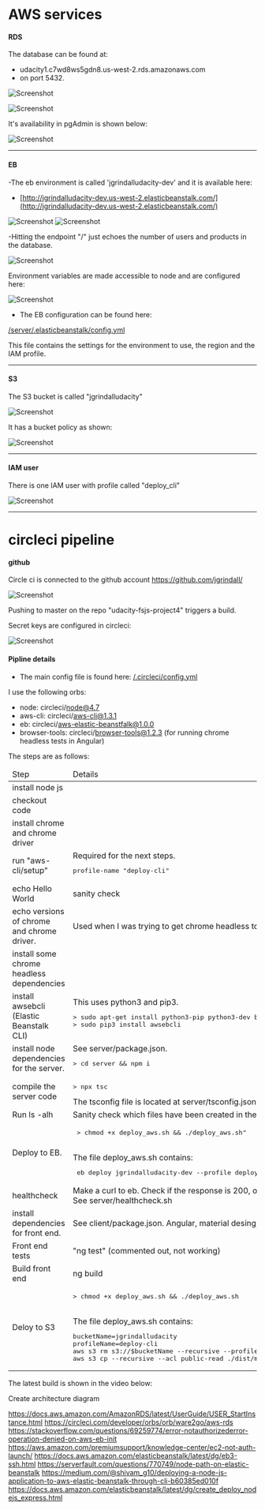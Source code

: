 # AWS services

#### RDS

The database can be found at:

- udacity1.c7wd8ws5gdn8.us-west-2.rds.amazonaws.com
- on port 5432.

![Screenshot](/docs/images/rds1.png)

![Screenshot](/docs/images/rds2.png)

It's availability in pgAdmin is shown below:

![Screenshot](/docs/images/rds3.png)


----

#### EB

-The eb environment is called 'jgrindalludacity-dev' and it is available here:

- [http://jgrindalludacity-dev.us-west-2.elasticbeanstalk.com/](http://jgrindalludacity-dev.us-west-2.elasticbeanstalk.com/)



![Screenshot](/docs/images/eb1.png)
![Screenshot](/docs/images/eb2.png)

-Hitting the endpoint "/" just echoes the number of users and products in the database.

![Screenshot](/docs/images/eb3.png)

Environment variables are made accessible to node and are configured here:

![Screenshot](/docs/images/eb4.png)


- The EB configuration can be found here:

[/server/.elasticbeanstalk/config.yml](/server/.elasticbeanstalk/config.yml)

This file contains the settings for the environment to use, the region and the IAM profile.

----

#### S3

The S3 bucket is called "jgrindalludacity"

![Screenshot](/docs/images/s3_1.png)

It has a bucket policy as shown:

![Screenshot](/docs/images/s3_2.png)


----

#### IAM user

There is one IAM user with profile called "deploy_cli"

![Screenshot](/docs/images/iam.png)



----

# circleci pipeline

#### github
Circle ci is connected to the github account https://github.com/jgrindall/

![Screenshot](/docs/images/ci2.png)

Pushing to master on the repo "udacity-fsjs-project4" triggers a build.

Secret keys are configured in circleci:

![Screenshot](/docs/images/ci1.png)



#### Pipline details

- The main config file is found here: [/.circleci/config.yml](/.circleci/config.yml)    

I use the following orbs:

- node: circleci/node@4.7
-   aws-cli: circleci/aws-cli@1.3.1
 -  eb: circleci/aws-elastic-beanstfalk@1.0.0
- browser-tools: circleci/browser-tools@1.2.3 (for running chrome headless tests in Angular)
                                                

The steps are as follows:



<table>
<thead><tr><td>Step</td><td>Details</td></tr></thead>
<tbody>

<tr><td>install node js</td><td></td></tr>
<tr><td>checkout code </td><td></td></tr>
<tr><td>install chrome and chrome driver</td><td></td></tr>
<tr><td>run "aws-cli/setup" </td><td>Required for the next steps. <pre>profile-name "deploy-cli"</pre>  </td></tr>
<tr><td>echo Hello World</td><td>sanity check   </td></tr>
<tr><td>echo versions of chrome and chrome driver. </td><td> Used when I was trying to get chrome headless to run.   </td></tr>
<tr><td>install some chrome headless dependencies</td><td></td></tr>
<tr><td>install awsebcli (Elastic Beanstalk CLI)</td><td>This uses python3 and pip3.<br/> <pre>> sudo apt-get install python3-pip python3-dev build-essential <br/>> sudo pip3 install awsebcli</pre></td></tr>
<tr><td>install node dependencies for the server.</td><td>See server/package.json. <br/><pre>> cd server && npm i</pre></td></tr>
<tr><td>compile the server code </td><td><pre>> npx tsc</pre>The tsconfig file is located at server/tsconfig.json</td></tr>
<tr><td> Run ls -alh   </td><td>Sanity check which files have been created in the 'dist' folder  </td></tr>
<tr><td>Deploy to EB.</td><td><pre> > chmod +x deploy_aws.sh && ./deploy_aws.sh"</pre> <br/> The file deploy_aws.sh contains: <br/> <pre> eb deploy jgrindalludacity-dev --profile deploy-cli</pre></td></tr>
<tr><td>healthcheck  </td><td>Make a curl to eb.  Check if the response is 200, otherwise exit 1<br/> See server/healthcheck.sh </td></tr>

<tr><td>install dependencies for front end.  </td><td>See client/package.json. Angular, material desing, jasmine etc. </td></tr>
<tr><td>Front end tests   </td><td>"ng test" (commented out, not working)</td></tr>
<tr><td>Build front end      </td><td>ng build   </td></tr>
<tr><td>Deloy to S3   </td><td><pre>> chmod +x deploy_aws.sh && ./deploy_aws.sh</pre> <br/>  The file deploy_aws.sh contains: <br/>  <pre>bucketName=jgrindalludacity <br/>profileName=deploy-cli<br/>aws s3 rm s3://$bucketName --recursive --profile $profileName <br/>aws s3 cp --recursive --acl public-read ./dist/myApp s3://$bucketName/ --profile $profileName</pre></td></tr>

</tbody>

</table>


The latest build is shown in the video below:

<movie>


Create architecture diagram

https://docs.aws.amazon.com/AmazonRDS/latest/UserGuide/USER_StartInstance.html
https://circleci.com/developer/orbs/orb/ware2go/aws-rds
https://stackoverflow.com/questions/69259774/error-notauthorizederror-operation-denied-on-aws-eb-init
https://aws.amazon.com/premiumsupport/knowledge-center/ec2-not-auth-launch/
https://docs.aws.amazon.com/elasticbeanstalk/latest/dg/eb3-ssh.html
https://serverfault.com/questions/770749/node-path-on-elastic-beanstalk
https://medium.com/@shivam_g10/deploying-a-node-js-application-to-aws-elastic-beanstalk-through-cli-b60385ed010f
https://docs.aws.amazon.com/elasticbeanstalk/latest/dg/create_deploy_nodejs_express.html

